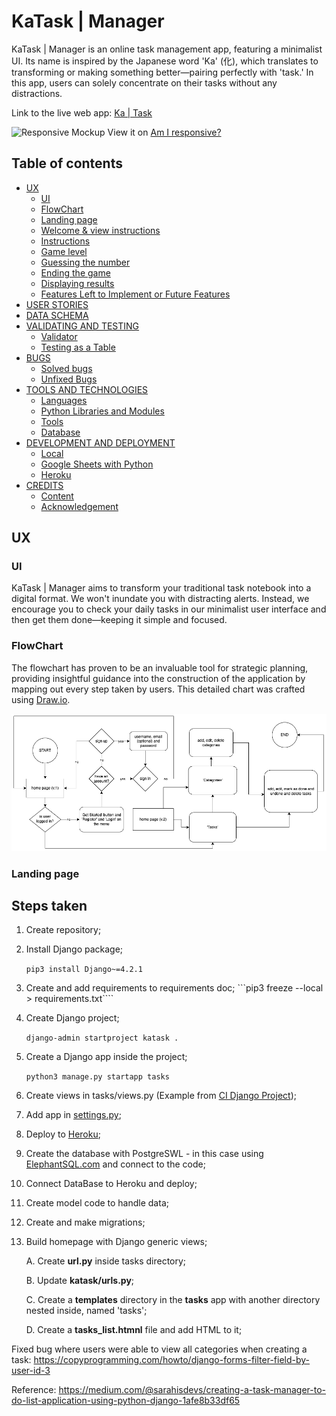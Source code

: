 # KaTask | Manager

KaTask | Manager is an online task management app, featuring a minimalist UI. Its name is inspired by the Japanese word 'Ka' (化), which translates to transforming or making something better—pairing perfectly with 'task.' In this app, users can solely concentrate on their tasks without any distractions.

Link to the live web app: [Ka | Task](https://katask-9e69d33c7144.herokuapp.com/)

![Responsive Mockup]()
View it on [Am I responsive?](https://ui.dev/amiresponsive?url=https://katask-9e69d33c7144.herokuapp.com/)

## Table of contents

+ [UX](#ux "UX")
  + [UI](#ui "UI")
  + [FlowChart](#flowchart "FlowChart")
  + [Landing page](#landing-page "Landing page")
  + [Welcome & view instructions](#welcome--view-instructions "Welcome & view instructions")
  + [Instructions](#instructions "Instructions")
  + [Game level](#game-level "Game level")
  + [Guessing the number](#guessing-the-number "Guessing the number")
  + [Ending the game](#ending-the-game "Ending the game")
  + [Displaying results](#displaying-results "Displaying results")
  + [Features Left to Implement or Future Features](#features-left-to-implement-or-future-features "Features Left to Implement or Future Features")
+ [USER STORIES](#user-stories "USER STORIES")
+ [DATA SCHEMA](#data-schema "DATA SCHEMA")
+ [VALIDATING AND TESTING](#validating-and-testing "VALIDATING AND TESTING")
  + [Validator](#validator "Validator")
  + [Testing as a Table](#testing-as-a-table "Testing as a Table")
+ [BUGS](#bugs "BUGS")
  + [Solved bugs](#solved-bugs "Solved bugs")
  + [Unfixed Bugs](#unfixed-bugs "Unfixed Bugs")
+ [TOOLS AND TECHNOLOGIES](#tools-and-technologies "TOOLS AND TECHNOLOGIES")
  + [Languages](#languages "Languages")
  + [Python Libraries and Modules](#python-libraries-and-modules "Python Libraries and Modules")
  + [Tools](#tools "Tools")
  + [Database](#database "Database")
+ [DEVELOPMENT AND DEPLOYMENT](#development-and-deployment "DEVELOPMENT AND DEPLOYMENT")
  + [Local](#local "Local")
  + [Google Sheets with Python](#google-sheets-with-python "Google Sheets with Python")
  + [Heroku](#heroku "Heroku")
+ [CREDITS](#credits "CREDITS")
  + [Content](#content "Content")
  + [Acknowledgement](#acknowledgement "Acknowledgement")

## UX

### UI

KaTask | Manager aims to transform your traditional task notebook into a digital format. We won't inundate you with distracting alerts. Instead, we encourage you to check your daily tasks in our minimalist user interface and then get them done—keeping it simple and focused.

### FlowChart

The flowchart has proven to be an invaluable tool for strategic planning, providing insightful guidance into the construction of the application by mapping out every step taken by users. This detailed chart was crafted using [Draw.io](https://www.drawio.com/).

  ![FlowChart](/docs/readme_images/katask.drawio.png)

### Landing page





## Steps taken

1. Create repository;
2. Install Django package;

    ```pip3 install Django~=4.2.1```
3. Create and add requirements to requirements doc;
    ```pip3 freeze --local > requirements.txt````
4. Create Django project;

    ```django-admin startproject katask .```
5. Create a Django app inside the project;

    ```python3 manage.py startapp tasks```
6. Create views in tasks/views.py (Example from [CI Django Project](https://github.com/jpgenari/CI-django_project?tab=readme-ov-file#creating-views]));
7. Add app in [settings.py](https://github.com/jpgenari/CI-django_project?tab=readme-ov-file#creating-views);
8. Deploy to [Heroku](https://github.com/jpgenari/CI-django_project?tab=readme-ov-file#deploying-to-heroku);
9. Create the database with PostgreSWL - in this case using [ElephantSQL.com](https://code-institute-students.github.io/deployment-docs/02-elephantsql/elephantsql-01-sign-up) and connect to the code;
10. Connect DataBase to Heroku and deploy;
11. Create model code to handle data;
12. Create and make migrations;
13. Build homepage with Django generic views;
    
    A. Create **url.py** inside tasks directory;
    
    B. Update **katask/urls.py**;

    C. Create a **templates** directory in the **tasks** app with another directory nested inside, named 'tasks';

    D. Create a **tasks_list.htmnl** file and add HTML to it;


Fixed bug where users were able to view all categories when creating a task: https://copyprogramming.com/howto/django-forms-filter-field-by-user-id-3

Reference: https://medium.com/@sarahisdevs/creating-a-task-manager-to-do-list-application-using-python-django-1afe8b33df65